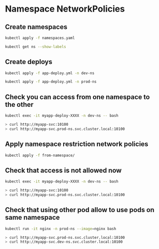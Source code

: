 # Namespace NetworkPolicies

## Create namespaces

```bash
kubectl apply -f namespaces.yaml

kubectl get ns --show-labels
```

## Create deploys

```bash
kubectl apply -f app-deploy.yml -n dev-ns

kubectl apply -f app-deploy.yml -n prod-ns
```

## Check you can access from one namespace to the other

```bash
kubectl exec -it myapp-deploy-XXXX -n dev-ns -- bash

> curl http://myapp-svc:10100
> curl http://myapp-svc.prod-ns.svc.cluster.local:10100
```

## Apply namespace restriction network policies

```bash
kubectl apply -f from-namespace/
```

## Check that access is not allowed now

```bash
kubectl exec -it myapp-deploy-XXXX -n dev-ns -- bash

> curl http://myapp-svc:10100
> curl http://myapp-svc.prod-ns.svc.cluster.local:10100
```

## Check that using other pod allow to use pods on same namespace

```bash
kubectl run -it nginx -n prod-ns --image=nginx bash

> curl http://myapp-svc.prod-ns.svc.cluster.local:10100
> curl http://myapp-svc.dev-ns.svc.cluster.local:10100
```
